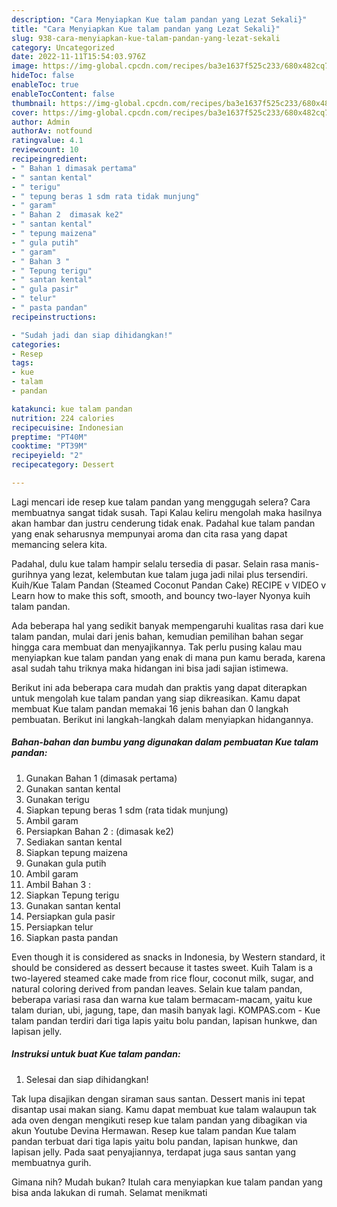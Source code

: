 ```yaml
---
description: "Cara Menyiapkan Kue talam pandan yang Lezat Sekali}"
title: "Cara Menyiapkan Kue talam pandan yang Lezat Sekali}"
slug: 938-cara-menyiapkan-kue-talam-pandan-yang-lezat-sekali
category: Uncategorized
date: 2022-11-11T15:54:03.976Z
image: https://img-global.cpcdn.com/recipes/ba3e1637f525c233/680x482cq70/kue-talam-pandan-foto-resep-utama.jpg
hideToc: false
enableToc: true
enableTocContent: false
thumbnail: https://img-global.cpcdn.com/recipes/ba3e1637f525c233/680x482cq70/kue-talam-pandan-foto-resep-utama.jpg
cover: https://img-global.cpcdn.com/recipes/ba3e1637f525c233/680x482cq70/kue-talam-pandan-foto-resep-utama.jpg
author: Admin
authorAv: notfound
ratingvalue: 4.1
reviewcount: 10
recipeingredient:
- " Bahan 1 dimasak pertama"
- " santan kental"
- " terigu"
- " tepung beras 1 sdm rata tidak munjung"
- " garam"
- " Bahan 2  dimasak ke2"
- " santan kental"
- " tepung maizena"
- " gula putih"
- " garam"
- " Bahan 3 "
- " Tepung terigu"
- " santan kental"
- " gula pasir"
- " telur"
- " pasta pandan"
recipeinstructions:

- "Sudah jadi dan siap dihidangkan!"
categories:
- Resep
tags:
- kue
- talam
- pandan

katakunci: kue talam pandan 
nutrition: 224 calories
recipecuisine: Indonesian
preptime: "PT40M"
cooktime: "PT39M"
recipeyield: "2"
recipecategory: Dessert

---
```



Lagi mencari ide resep kue talam pandan yang menggugah selera? Cara membuatnya sangat tidak susah. Tapi Kalau keliru mengolah maka hasilnya akan hambar dan justru cenderung tidak enak. Padahal kue talam pandan yang enak seharusnya mempunyai aroma dan cita rasa yang dapat memancing selera kita.


Padahal, dulu kue talam hampir selalu tersedia di pasar. Selain rasa manis-gurihnya yang lezat, kelembutan kue talam juga jadi nilai plus tersendiri. Kuih/Kue Talam Pandan (Steamed Coconut Pandan Cake) RECIPE v VIDEO v Learn how to make this soft, smooth, and bouncy two-layer Nyonya kuih talam pandan.

Ada beberapa hal yang sedikit banyak mempengaruhi kualitas rasa dari kue talam pandan, mulai dari jenis bahan, kemudian pemilihan bahan segar hingga cara membuat dan menyajikannya. Tak perlu pusing kalau mau menyiapkan kue talam pandan yang enak di mana pun kamu berada, karena asal sudah tahu triknya maka hidangan ini bisa jadi sajian istimewa.


Berikut ini ada beberapa cara mudah dan praktis yang dapat diterapkan untuk mengolah kue talam pandan yang siap dikreasikan. Kamu dapat membuat Kue talam pandan memakai 16 jenis bahan dan 0 langkah pembuatan. Berikut ini langkah-langkah dalam menyiapkan hidangannya.

<!--inarticleads1-->

##### Bahan-bahan dan bumbu yang digunakan dalam pembuatan Kue talam pandan:

1. Gunakan  Bahan 1 (dimasak pertama)
1. Gunakan  santan kental
1. Gunakan  terigu
1. Siapkan  tepung beras 1 sdm (rata tidak munjung)
1. Ambil  garam
1. Persiapkan  Bahan 2 : (dimasak ke2)
1. Sediakan  santan kental
1. Siapkan  tepung maizena
1. Gunakan  gula putih
1. Ambil  garam
1. Ambil  Bahan 3 :
1. Siapkan  Tepung terigu
1. Gunakan  santan kental
1. Persiapkan  gula pasir
1. Persiapkan  telur
1. Siapkan  pasta pandan


Even though it is considered as snacks in Indonesia, by Western standard, it should be considered as dessert because it tastes sweet. Kuih Talam is a two-layered steamed cake made from rice flour, coconut milk, sugar, and natural coloring derived from pandan leaves. Selain kue talam pandan, beberapa variasi rasa dan warna kue talam bermacam-macam, yaitu kue talam durian, ubi, jagung, tape, dan masih banyak lagi. KOMPAS.com - Kue talam pandan terdiri dari tiga lapis yaitu bolu pandan, lapisan hunkwe, dan lapisan jelly. 

<!--inarticleads2-->

##### Instruksi untuk buat Kue talam pandan:


1. Selesai dan siap dihidangkan!

Tak lupa disajikan dengan siraman saus santan. Dessert manis ini tepat disantap usai makan siang. Kamu dapat membuat kue talam walaupun tak ada oven dengan mengikuti resep kue talam pandan yang dibagikan via akun Youtube Devina Hermawan. Resep kue talam pandan Kue talam pandan terbuat dari tiga lapis yaitu bolu pandan, lapisan hunkwe, dan lapisan jelly. Pada saat penyajiannya, terdapat juga saus santan yang membuatnya gurih. 

Gimana nih? Mudah bukan? Itulah cara menyiapkan kue talam pandan yang bisa anda lakukan di rumah. Selamat menikmati
